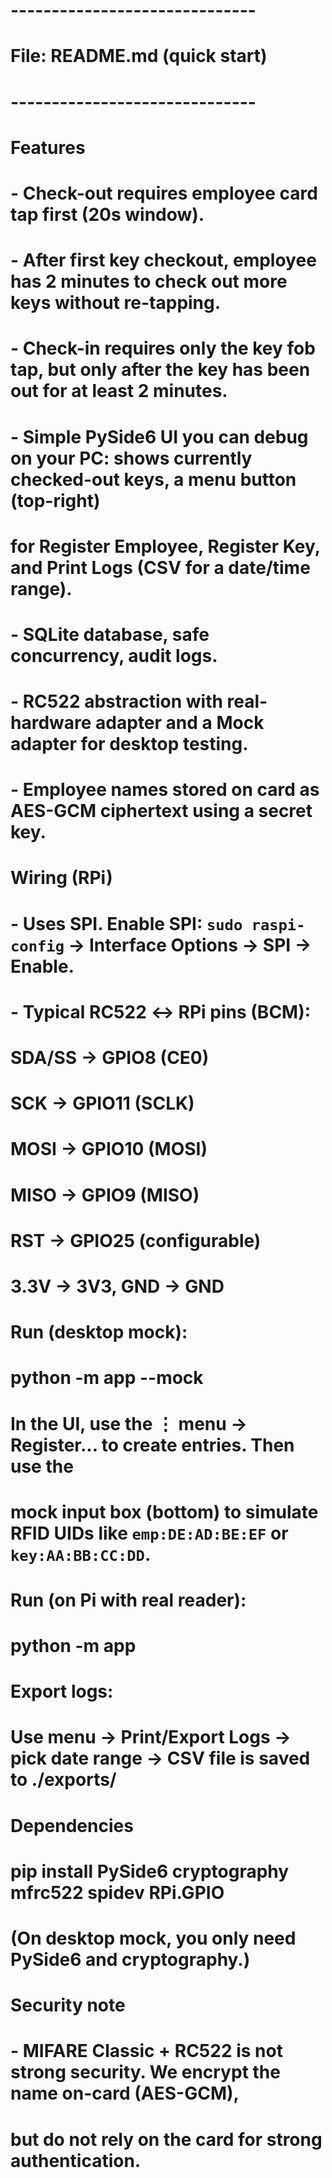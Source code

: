 # ------------------------------

# File: README.md (quick start)

# ------------------------------

#

# Features

# - Check-out requires employee card tap first (20s window).

# - After first key checkout, employee has 2 minutes to check out more keys without re-tapping.

# - Check-in requires only the key fob tap, but only after the key has been out for at least 2 minutes.

# - Simple PySide6 UI you can debug on your PC: shows currently checked-out keys, a menu button (top-right)

# for Register Employee, Register Key, and Print Logs (CSV for a date/time range).

# - SQLite database, safe concurrency, audit logs.

# - RC522 abstraction with real-hardware adapter and a Mock adapter for desktop testing.

# - Employee names stored on card as AES-GCM ciphertext using a secret key.

#

# Wiring (RPi)

# - Uses SPI. Enable SPI: `sudo raspi-config` → Interface Options → SPI → Enable.

# - Typical RC522 ↔ RPi pins (BCM):

# SDA/SS → GPIO8 (CE0)

# SCK → GPIO11 (SCLK)

# MOSI → GPIO10 (MOSI)

# MISO → GPIO9 (MISO)

# RST → GPIO25 (configurable)

# 3.3V → 3V3, GND → GND

#

# Run (desktop mock):

# python -m app --mock

# In the UI, use the ⋮ menu → Register... to create entries. Then use the

# mock input box (bottom) to simulate RFID UIDs like `emp:DE:AD:BE:EF` or `key:AA:BB:CC:DD`.

#

# Run (on Pi with real reader):

# python -m app

#

# Export logs:

# Use menu → Print/Export Logs → pick date range → CSV file is saved to ./exports/

#

# Dependencies

# pip install PySide6 cryptography mfrc522 spidev RPi.GPIO

# (On desktop mock, you only need PySide6 and cryptography.)

#

# Security note

# - MIFARE Classic + RC522 is not strong security. We encrypt the name on-card (AES-GCM),

# but do not rely on the card for strong authentication.
